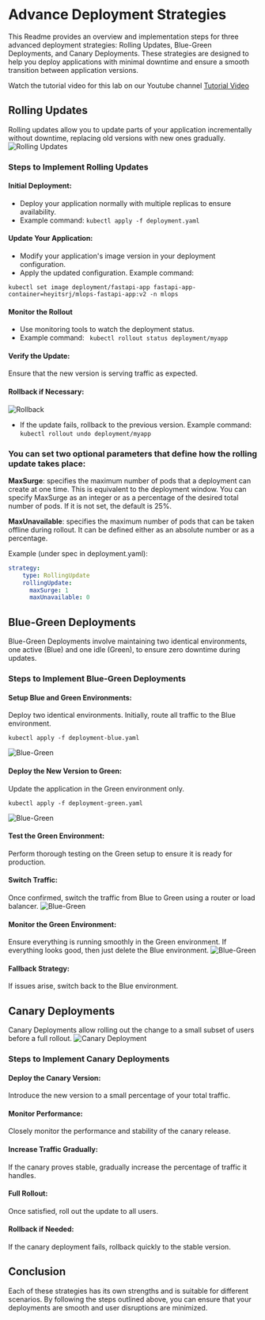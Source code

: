 # Advance Deployment Strategies
This Readme provides an overview and implementation steps for three advanced deployment strategies: Rolling Updates, Blue-Green Deployments, and Canary Deployments. These strategies are designed to help you deploy applications with minimal downtime and ensure a smooth transition between application versions.

Watch the tutorial video for this lab on our Youtube channel [Tutorial Video](https://youtu.be/6PhK96XLjXw)

## Rolling Updates
Rolling updates allow you to update parts of your application incrementally without downtime, replacing old versions with new ones gradually.
![Rolling Updates](../assets/rolling.svg)
### Steps to Implement Rolling Updates
#### Initial Deployment:
- Deploy your application normally with multiple replicas to ensure availability.
- Example command: `kubectl apply -f deployment.yaml`

#### Update Your Application:
- Modify your application's image version in your deployment configuration.
- Apply the updated configuration.
  Example command:
```
kubectl set image deployment/fastapi-app fastapi-app-container=heyitsrj/mlops-fastapi-app:v2 -n mlops
```

#### Monitor the Rollout
- Use monitoring tools to watch the deployment status.
- Example command:
  ` kubectl rollout status deployment/myapp`

#### Verify the Update:
Ensure that the new version is serving traffic as expected.

#### Rollback if Necessary:
![Rollback](../assets/rollback.png)
- If the update fails, rollback to the previous version.
  Example command:
  `kubectl rollout undo deployment/myapp`


### You can set two optional parameters that define how the rolling update takes place:

**MaxSurge**: specifies the maximum number of pods that a deployment can create at one time. This is equivalent to the deployment window. You can specify MaxSurge as an integer or as a percentage of the desired total number of pods. If it is not set, the default is 25%.

**MaxUnavailable**: specifies the maximum number of pods that can be taken offline during rollout. It can be defined either as an absolute number or as a percentage.

Example (under spec in deployment.yaml):
```yaml
​​strategy: 
    type: RollingUpdate
    rollingUpdate:
      maxSurge: 1
      maxUnavailable: 0
```

## Blue-Green Deployments
Blue-Green Deployments involve maintaining two identical environments, one active (Blue) and one idle (Green), to ensure zero downtime during updates.

### Steps to Implement Blue-Green Deployments
#### Setup Blue and Green Environments:
Deploy two identical environments. Initially, route all traffic to the Blue environment.

`kubectl apply -f deployment-blue.yaml`

![Blue-Green](../assets/bg-1.webp)

#### Deploy the New Version to Green:
Update the application in the Green environment only.

`kubectl apply -f deployment-green.yaml`

![Blue-Green](../assets/bg-2.webp)

#### Test the Green Environment:
Perform thorough testing on the Green setup to ensure it is ready for production.
#### Switch Traffic:
Once confirmed, switch the traffic from Blue to Green using a router or load balancer.
![Blue-Green](../assets/bg-3.webp)

#### Monitor the Green Environment:
Ensure everything is running smoothly in the Green environment. If everything looks good, then just delete the Blue environment.
![Blue-Green](../assets/bg-4.webp)

#### Fallback Strategy:
If issues arise, switch back to the Blue environment.

## Canary Deployments
Canary Deployments allow rolling out the change to a small subset of users before a full rollout.
![Canary Deployment](../assets/canary.png)
### Steps to Implement Canary Deployments
#### Deploy the Canary Version:
Introduce the new version to a small percentage of your total traffic.
#### Monitor Performance:
Closely monitor the performance and stability of the canary release.
#### Increase Traffic Gradually:
If the canary proves stable, gradually increase the percentage of traffic it handles.
#### Full Rollout:
Once satisfied, roll out the update to all users.
#### Rollback if Needed:
If the canary deployment fails, rollback quickly to the stable version.

## Conclusion
Each of these strategies has its own strengths and is suitable for different scenarios. By following the steps outlined above, you can ensure that your deployments are smooth and user disruptions are minimized.

